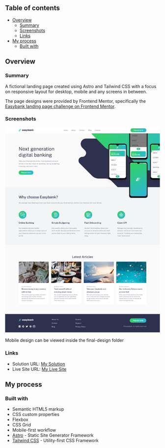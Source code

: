 ## Table of contents

- [Overview](#overview)
  - [Summary](#Summary)
  - [Screenshots](#screenshots)
  - [Links](#links)
- [My process](#my-process)
  - [Built with](#built-with)

## Overview

### Summary

A fictional landing page created using Astro and Tailwind CSS with a focus on responsive layout for desktop, mobile and any screens in between.

The page designs were provided by Frontend Mentor, specifically the [Easybank landing page challenge on Frontend Mentor](https://www.frontendmentor.io/challenges/easybank-landing-page-WaUhkoDN).

### Screenshots

![Desktop-design](/final-design/Desktop-design.png)

Mobile design can be viewed inside the final-design folder

### Links

- Solution URL: [My Solution](https://www.frontendmentor.io/challenges/easybank-landing-page-WaUhkoDN/hub)
- Live Site URL: [My Live Site](https://mehargiri.github.io/easybank-landing-page/)

## My process

### Built with

- Semantic HTML5 markup
- CSS custom properties
- Flexbox
- CSS Grid
- Mobile-first workflow
- [Astro](https://astro.build/) - Static Site Generator Framework
- [Tailwind CSS](https://tailwindcss.com/) - Utility-first CSS Framework
